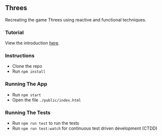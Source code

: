 ## Threes

Recreating the game Threes using reactive and functional techniques.

### Tutorial

View the introduction [here](http://tyronemichael.com/building-the-game-threes-using-functional-reactive-techniques/).

### Instructions

* Clone the repo
* Run `npm install`

### Running The App
* Run `npm start`
* Open the file `./public/index.html`

### Running The Tests
* Run `npm run test` to run the tests
* Run `npm run test:watch` for continuous test driven development (CTDD)
